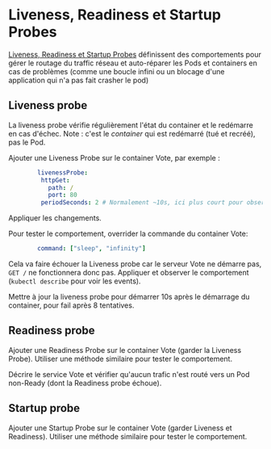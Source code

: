 # Liveness, Readiness et Startup Probes

[Liveness, Readiness et Startup Probes](https://kubernetes.io/docs/tasks/configure-pod-container/configure-liveness-readiness-startup-probes/) définissent des comportements pour gérer le routage du traffic réseau et auto-réparer les Pods et containers en cas de problèmes (comme une boucle infini ou un blocage d'une application qui n'a pas fait crasher le pod)

## Liveness probe

La liveness probe vérifie régulièrement l'état du container et le redémarre en cas d'échec. Note : c'est le _container_ qui est redémarré (tué et recréé), pas le Pod.

Ajouter une Liveness Probe sur le container Vote, par exemple :

```yml
        livenessProbe:
         httpGet:
           path: /
           port: 80
         periodSeconds: 2 # Normalement ~10s, ici plus court pour observer le comportement
```

Appliquer les changements.

Pour tester le comportement, overrider la commande du container Vote:

```yaml
        command: ["sleep", "infinity"]
```

Cela va faire échouer la Liveness probe car le serveur Vote ne démarre pas, `GET /` ne fonctionnera donc pas. Appliquer et observer le comportement (`kubectl describe` pour voir les events).

Mettre à jour la liveness probe pour démarrer 10s après le démarrage du container, pour fail après 8 tentatives.

## Readiness probe

Ajouter une Readiness Probe sur le container Vote (garder la Liveness Probe). Utiliser une méthode similaire pour tester le comportement.

Décrire le service Vote et vérifier qu'aucun trafic n'est routé vers un Pod non-Ready (dont la Readiness probe échoue).

## Startup probe

Ajouter une Startup Probe sur le container Vote (garder Liveness et Readiness). Utiliser une méthode similaire pour tester le comportement.